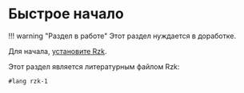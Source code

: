 # Быстрое начало

!!! warning "Раздел в работе"
    Этот раздел нуждается в доработке.

Для начала, [установите Rzk](install.md).

Этот раздел является литературным файлом Rzk:

```rzk
#lang rzk-1
```
